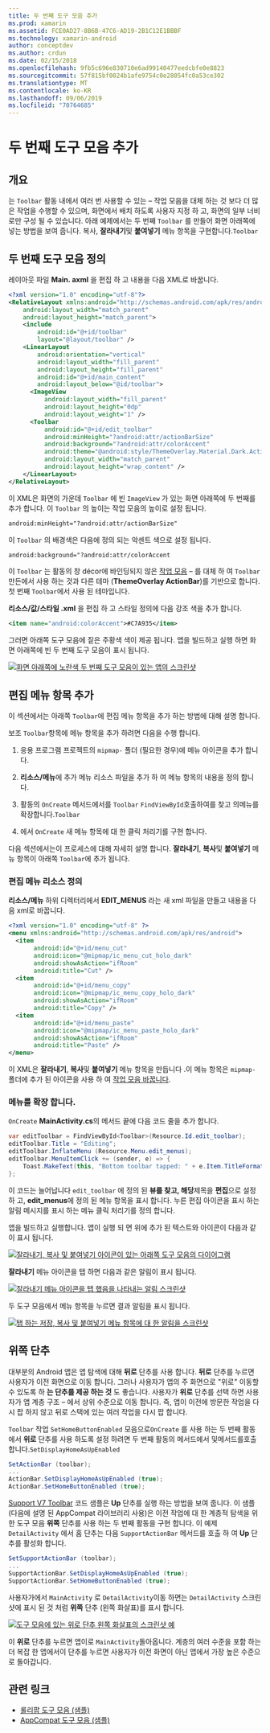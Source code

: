 ```yaml
---
title: 두 번째 도구 모음 추가
ms.prod: xamarin
ms.assetid: FCE0AD27-8B6B-47C6-AD19-2B1C12E1BBBF
ms.technology: xamarin-android
author: conceptdev
ms.author: crdun
ms.date: 02/15/2018
ms.openlocfilehash: 9fb5c696e830710e6ad99140477eedcbfe0e8823
ms.sourcegitcommit: 57f815bf0024b1afe9754c0e28054fc0a53ce302
ms.translationtype: MT
ms.contentlocale: ko-KR
ms.lasthandoff: 09/06/2019
ms.locfileid: "70764685"
---
```

# <a name="adding-a-second-toolbar"></a>두 번째 도구 모음 추가

## <a name="overview"></a>개요 

는 `Toolbar` 활동 내에서 여러 번 사용할 수 있는 &ndash; 작업 모음을 대체 하는 것 보다 더 많은 작업을 수행할 수 있으며, 화면에서 배치 하도록 사용자 지정 하 고, 화면의 일부 너비로만 구성 될 수 있습니다. 아래 예제에서는 두 번째 `Toolbar` 를 만들어 화면 아래쪽에 넣는 방법을 보여 줍니다. 복사, **잘라내기**및 **붙여넣기** 메뉴 항목을 구현합니다.`Toolbar` 

## <a name="define-the-second-toolbar"></a>두 번째 도구 모음 정의 

레이아웃 파일 **Main. axml** 을 편집 하 고 내용을 다음 XML로 바꿉니다.

```xml
<?xml version="1.0" encoding="utf-8"?>
<RelativeLayout xmlns:android="http://schemas.android.com/apk/res/android"
    android:layout_width="match_parent"
    android:layout_height="match_parent">
    <include
        android:id="@+id/toolbar"
        layout="@layout/toolbar" />
    <LinearLayout
        android:orientation="vertical"
        android:layout_width="fill_parent"
        android:layout_height="fill_parent"
        android:id="@+id/main_content"
        android:layout_below="@id/toolbar">
      <ImageView
          android:layout_width="fill_parent"
          android:layout_height="0dp"
          android:layout_weight="1" />
      <Toolbar
          android:id="@+id/edit_toolbar"
          android:minHeight="?android:attr/actionBarSize"
          android:background="?android:attr/colorAccent"
          android:theme="@android:style/ThemeOverlay.Material.Dark.ActionBar"
          android:layout_width="match_parent"
          android:layout_height="wrap_content" />
    </LinearLayout>
</RelativeLayout>
```

이 XML은 화면의 가운데 `Toolbar` 에 빈 `ImageView` 가 있는 화면 아래쪽에 두 번째를 추가 합니다. 이 `Toolbar` 의 높이는 작업 모음의 높이로 설정 됩니다. 

```xml
android:minHeight="?android:attr/actionBarSize"
```

이 `Toolbar` 의 배경색은 다음에 정의 되는 악센트 색으로 설정 됩니다.

```xml
android:background="?android:attr/colorAccent
```

이 `Toolbar` 는 활동의 창 décor에 바인딩되지 않은 [작업 모음](~/android/user-interface/controls/tool-bar/replacing-the-action-bar.md) &ndash; 를 대체 하 여 `Toolbar` 만든에서 사용 하는 것과 다른 테마 (**ThemeOverlay ActionBar**)를 기반으로 합니다. 첫 번째 `Toolbar`에서 사용 된 테마입니다.

**리소스/값/스타일 .xml** 을 편집 하 고 스타일 정의에 다음 강조 색을 추가 합니다. 

```xml
<item name="android:colorAccent">#C7A935</item>
```

그러면 아래쪽 도구 모음에 짙은 주황색 색이 제공 됩니다. 앱을 빌드하고 실행 하면 화면 아래쪽에 빈 두 번째 도구 모음이 표시 됩니다. 

[![화면 아래쪽에 노란색 두 번째 도구 모음이 있는 앱의 스크린샷](adding-a-second-toolbar-images/01-second-toolbar-sml.png)](adding-a-second-toolbar-images/01-second-toolbar.png#lightbox)

## <a name="add-edit-menu-items"></a>편집 메뉴 항목 추가 

이 섹션에서는 아래쪽 `Toolbar`에 편집 메뉴 항목을 추가 하는 방법에 대해 설명 합니다. 

보조 `Toolbar`항목에 메뉴 항목을 추가 하려면 다음을 수행 합니다. 

1. 응용 프로그램 프로젝트의 `mipmap-` 폴더 (필요한 경우)에 메뉴 아이콘을 추가 합니다.

2. **리소스/메뉴**에 추가 메뉴 리소스 파일을 추가 하 여 메뉴 항목의 내용을 정의 합니다. 

3. 활동의 `OnCreate` 메서드에서를 `Toolbar` `FindViewById`호출하여를 찾고 의메뉴를확장합니다.`Toolbar`

4. 에서 `OnCreate` 새 메뉴 항목에 대 한 클릭 처리기를 구현 합니다. 

다음 섹션에서는이 프로세스에 대해 자세히 설명 합니다. **잘라내기**, **복사**및 **붙여넣기** 메뉴 항목이 아래쪽 `Toolbar`에 추가 됩니다. 

### <a name="define-the-edit-menu-resource"></a>편집 메뉴 리소스 정의

**리소스/메뉴** 하위 디렉터리에서 **EDIT_MENUS** 라는 새 xml 파일을 만들고 내용을 다음 xml로 바꿉니다.

```xml
<?xml version="1.0" encoding="utf-8" ?>
<menu xmlns:android="http://schemas.android.com/apk/res/android">
  <item
       android:id="@+id/menu_cut"
       android:icon="@mipmap/ic_menu_cut_holo_dark"
       android:showAsAction="ifRoom"
       android:title="Cut" />
  <item
       android:id="@+id/menu_copy"
       android:icon="@mipmap/ic_menu_copy_holo_dark"
       android:showAsAction="ifRoom"
       android:title="Copy" />
  <item
       android:id="@+id/menu_paste"
       android:icon="@mipmap/ic_menu_paste_holo_dark"
       android:showAsAction="ifRoom"
       android:title="Paste" />
</menu>
```

이 XML은 **잘라내기**, **복사**및 **붙여넣기** 메뉴 항목을 만듭니다 .이 메뉴 항목은 `mipmap-` 폴더에 추가 된 아이콘을 사용 하 여 [작업 모음 바꿉니다](~/android/user-interface/controls/tool-bar/replacing-the-action-bar.md).

### <a name="inflate-the-menus"></a>메뉴를 확장 합니다.

`OnCreate` **MainActivity.cs**의 메서드 끝에 다음 코드 줄을 추가 합니다. 

```csharp
var editToolbar = FindViewById<Toolbar>(Resource.Id.edit_toolbar);
editToolbar.Title = "Editing";
editToolbar.InflateMenu (Resource.Menu.edit_menus);
editToolbar.MenuItemClick += (sender, e) => {
    Toast.MakeText(this, "Bottom toolbar tapped: " + e.Item.TitleFormatted, ToastLength.Short).Show();
};
```

이 코드는 늘어납니다 `edit_toolbar` 에 정의 된 **뷰를 찾고, 해당**제목을 **편집**으로 설정 하 고, **edit_menus**에 정의 된 메뉴 항목을 표시 합니다. 누른 편집 아이콘을 표시 하는 알림 메시지를 표시 하는 메뉴 클릭 처리기를 정의 합니다. 

앱을 빌드하고 실행합니다. 앱이 실행 되 면 위에 추가 된 텍스트와 아이콘이 다음과 같이 표시 됩니다. 

[![잘라내기, 복사 및 붙여넣기 아이콘이 있는 아래쪽 도구 모음의 다이어그램](adding-a-second-toolbar-images/02-bottom-toolbar-sml.png)](adding-a-second-toolbar-images/02-bottom-toolbar.png#lightbox)

**잘라내기** 메뉴 아이콘을 탭 하면 다음과 같은 알림이 표시 됩니다. 

[![잘라내기 메뉴 아이콘을 탭 했음을 나타내는 알림 스크린샷](adding-a-second-toolbar-images/03-bottom-tapped-sml.png)](adding-a-second-toolbar-images/03-bottom-tapped.png#lightbox)

두 도구 모음에서 메뉴 항목을 누르면 결과 알림을 표시 됩니다. 

[![탭 하는 저장, 복사 및 붙여넣기 메뉴 항목에 대 한 알림을 스크린샷](adding-a-second-toolbar-images/04-menu-action-sml.png)](adding-a-second-toolbar-images/04-menu-action.png#lightbox)

## <a name="the-up-button"></a>위쪽 단추 

대부분의 Android 앱은 앱 탐색에 대해 **뒤로** 단추를 사용 합니다. **뒤로** 단추를 누르면 사용자가 이전 화면으로 이동 합니다.
그러나 사용자가 앱의 주 화면으로 "위로" 이동할 수 있도록 하 **는 단추를 제공 하는 것** 도 좋습니다. 사용자가 **위로** 단추를 선택 하면 사용자가 앱 계층 구조 &ndash; 에서 상위 수준으로 이동 합니다. 즉, 앱이 이전에 방문한 작업을 다시 팝 하지 않고 뒤로 스택에 있는 여러 작업을 다시 팝 합니다. 

`Toolbar` 작업 `SetHomeButtonEnabled` 모음으로`OnCreate` 를 사용 하는 두 번째 활동에서 **위로** 단추를 사용 하도록 설정 하려면 두 번째 활동의 메서드에서 및메서드를호출합니다.`SetDisplayHomeAsUpEnabled`

```csharp
SetActionBar (toolbar);
...
ActionBar.SetDisplayHomeAsUpEnabled (true);
ActionBar.SetHomeButtonEnabled (true);
```

[Support V7 Toolbar](https://docs.microsoft.com/samples/xamarin/monodroid-samples/supportv7-appcompat-toolbar) 코드 샘플은 **Up** 단추를 실행 하는 방법을 보여 줍니다. 이 샘플 (다음에 설명 된 AppCompat 라이브러리 사용)은 이전 작업에 대 한 계층적 탐색을 위한 도구 모음 **위쪽** 단추를 사용 하는 두 번째 활동을 구현 합니다. 이 예제 `DetailActivity` 에서 홈 단추는 다음 `SupportActionBar` 메서드를 호출 하 여 **Up** 단추를 활성화 합니다. 

```csharp
SetSupportActionBar (toolbar);
...
SupportActionBar.SetDisplayHomeAsUpEnabled (true);
SupportActionBar.SetHomeButtonEnabled (true);
```

사용자가에서 `MainActivity` 로 `DetailActivity`이동 하면는 `DetailActivity` 스크린샷에 표시 된 것 처럼 **위쪽** 단추 (왼쪽 화살표)를 표시 합니다.

[![도구 모음에 있는 위로 단추 왼쪽 화살표의 스크린샷 예](adding-a-second-toolbar-images/05-up-button-sml.png)](adding-a-second-toolbar-images/05-up-button.png#lightbox)

이 **위로** 단추를 누르면 앱이로 `MainActivity`돌아옵니다. 계층의 여러 수준을 포함 하는 더 복잡 한 앱에서이 단추를 누르면 사용자가 이전 화면이 아닌 앱에서 가장 높은 수준으로 돌아갑니다. 

## <a name="related-links"></a>관련 링크

- [롤리팝 도구 모음 (샘플)](https://docs.microsoft.com/samples/xamarin/monodroid-samples/android50-toolbar)
- [AppCompat 도구 모음 (샘플)](https://docs.microsoft.com/samples/xamarin/monodroid-samples/supportv7-appcompat-toolbar)
